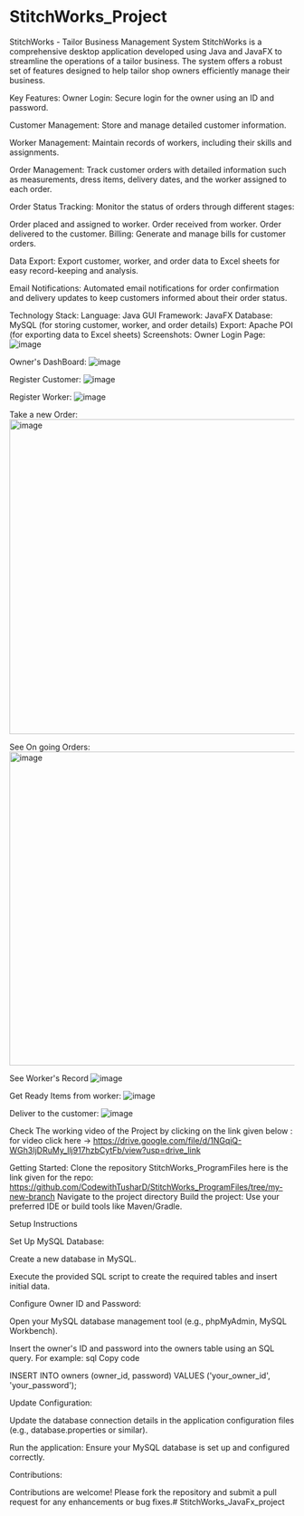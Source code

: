 # StitchWorks_Project
StitchWorks - Tailor Business Management System
StitchWorks is a comprehensive desktop application developed using Java and JavaFX to streamline the operations of a tailor business. The system offers a robust set of features designed to help tailor shop owners efficiently manage their business.

Key Features:
Owner Login: Secure login for the owner using an ID and password.

Customer Management: Store and manage detailed customer information.

Worker Management: Maintain records of workers, including their skills and assignments.

Order Management: Track customer orders with detailed information such as measurements, dress items, delivery dates, and the worker assigned to each order.

Order Status Tracking: Monitor the status of orders through different stages:

Order placed and assigned to worker.
Order received from worker.
Order delivered to the customer.
Billing: Generate and manage bills for customer orders.

Data Export: Export customer, worker, and order data to Excel sheets for easy record-keeping and analysis.

Email Notifications: Automated email notifications for order confirmation and delivery updates to keep customers informed about their order status.

Technology Stack:
Language: Java
GUI Framework: JavaFX
Database: MySQL (for storing customer, worker, and order details)
Export: Apache POI (for exporting data to Excel sheets)
Screenshots:
Owner Login Page:
![image](https://github.com/user-attachments/assets/fc62c618-eb10-4b72-bf45-a7cc553bb9b1)

Owner's DashBoard:
![image](https://github.com/user-attachments/assets/4dabfe85-0bf6-4503-af23-62abb1a1b06e)

Register Customer:
![image](https://github.com/user-attachments/assets/6e57adef-8ba6-43d7-b9b0-f6e75e649847)

Register Worker: 
![image](https://github.com/user-attachments/assets/03714263-8779-44b5-ae09-8cb00c61a7b1)

Take a new Order: 
<img width="556" alt="image" src="https://github.com/user-attachments/assets/6d9536d2-bd6c-4fd9-82de-11f18d42be20">

See On going Orders: 
<img width="554" alt="image" src="https://github.com/user-attachments/assets/20103772-9800-4b66-96a2-253e4e6803a9">

See Worker's Record
![image](https://github.com/user-attachments/assets/fcb2cdbb-a769-4537-a9ad-2a9ccc27af43)

Get Ready Items from worker:
![image](https://github.com/user-attachments/assets/c0a2b4e0-f75f-40ab-9e0f-81e209dea32a)

Deliver to the customer: 
![image](https://github.com/user-attachments/assets/02977405-d7e4-4068-bcf7-0dad7efef337)

Check The working video of the Project by clicking on the link given below :
for video click here -> https://drive.google.com/file/d/1NGqiQ-WGh3IjDRuMy_llj917hzbCytFb/view?usp=drive_link

Getting Started:
Clone the repository StitchWorks_ProgramFiles
here is the link given for the repo: https://github.com/CodewithTusharD/StitchWorks_ProgramFiles/tree/my-new-branch
Navigate to the project directory
Build the project: Use your preferred IDE or build tools like Maven/Gradle.

Setup Instructions

Set Up MySQL Database:

Create a new database in MySQL.

Execute the provided SQL script to create the required tables and insert initial data.

Configure Owner ID and Password:

Open your MySQL database management tool (e.g., phpMyAdmin, MySQL Workbench).

Insert the owner's ID and password into the owners table using an SQL query. For example:
sql
Copy code

INSERT INTO owners (owner_id, password) VALUES ('your_owner_id', 'your_password');

Update Configuration:

Update the database connection details in the application configuration files (e.g., database.properties or similar).

Run the application: Ensure your MySQL database is set up and configured correctly.

Contributions:

Contributions are welcome! Please fork the repository and submit a pull request for any enhancements or bug fixes.# StitchWorks_JavaFx_project
